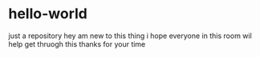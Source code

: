# hello-world
just a repository
hey am new to this thing i hope everyone in this room wil help get thruogh this
thanks for your time
